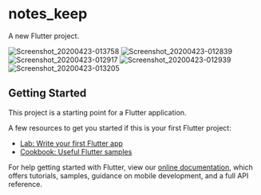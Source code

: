 # notes_keep

A new Flutter project.



![Screenshot_20200423-013758](https://user-images.githubusercontent.com/43111810/80046867-bec1f600-8503-11ea-9511-ecfd86463576.png)
![Screenshot_20200423-012839](https://user-images.githubusercontent.com/43111810/80046869-bff32300-8503-11ea-84cf-20fdd334a6fa.png)
![Screenshot_20200423-012917](https://user-images.githubusercontent.com/43111810/80046870-c08bb980-8503-11ea-83e7-370ae781266c.png)
![Screenshot_20200423-012939](https://user-images.githubusercontent.com/43111810/80046872-c1245000-8503-11ea-9c91-0db1e89c0eb5.png)
![Screenshot_20200423-013205](https://user-images.githubusercontent.com/43111810/80046873-c1bce680-8503-11ea-8afd-bf929de13e6f.png)




## Getting Started

This project is a starting point for a Flutter application.

A few resources to get you started if this is your first Flutter project:

- [Lab: Write your first Flutter app](https://flutter.dev/docs/get-started/codelab)
- [Cookbook: Useful Flutter samples](https://flutter.dev/docs/cookbook)

For help getting started with Flutter, view our
[online documentation](https://flutter.dev/docs), which offers tutorials,
samples, guidance on mobile development, and a full API reference.
